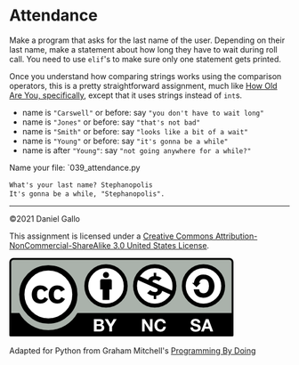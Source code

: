 # Attendance

Make a program that asks for the last name of the
user. Depending on their last name, make a statement about
how long they have to wait during roll call. You need to use
`elif`'s to make sure only one statement
gets printed.

Once you understand how comparing strings works using the comparison operators, this is a pretty straightforward assignment, much like [How Old Are You, specifically](025-how-old-are-you-elseif.md), except that it uses strings instead of `int`s.


* name is `"Carswell"` or before: say `"you don't have to wait long"`
* name is `"Jones"` or before: say `"that's not bad"`
* name is `"Smith"` or before: say `"looks like a bit of a wait"`
* name is `"Young"` or before: say `"it's gonna be a while"`
* name is after `"Young"`: say `"not going anywhere for a while?"`

Name your file: `039_attendance.py

```
What's your last name? Stephanopolis
It's gonna be a while, "Stephanopolis".
```
---


©2021 Daniel Gallo


This assignment is licensed under a
[Creative Commons Attribution-NonCommercial-ShareAlike 3.0 United States License](https://creativecommons.org/licenses/by-nc-sa/3.0/us/deed.en_US).  

![Creative Commons License](images/by-nc-sa.png)


Adapted for Python from Graham Mitchell's [Programming By Doing](https://programmingbydoing.com/)